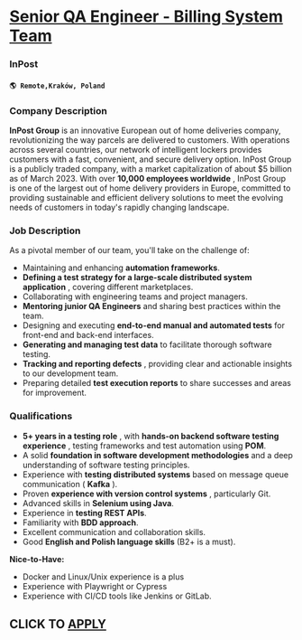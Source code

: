 # [Senior QA Engineer - Billing System Team](https://www.remotewlb.com/apply/senior-qa-engineer-billing-system-team-115241)  
### InPost  
#### `🌎 Remote,Kraków, Poland`  

### **Company Description**

 **InPost Group** is an innovative European out of home deliveries company, revolutionizing the way parcels are delivered to customers. With operations across several countries, our network of intelligent lockers provides customers with a fast, convenient, and secure delivery option. InPost Group is a publicly traded company, with a market capitalization of about $5 billion as of March 2023. With over **10,000 employees worldwide** , InPost Group is one of the largest out of home delivery providers in Europe, committed to providing sustainable and efficient delivery solutions to meet the evolving needs of customers in today's rapidly changing landscape.

### **Job Description**

As a pivotal member of our team, you'll take on the challenge of:

  * Maintaining and enhancing **automation frameworks**.
  *  **Defining a test strategy for a large-scale distributed system application** , covering different marketplaces.
  * Collaborating with engineering teams and project managers.
  *  **Mentoring junior QA Engineers** and sharing best practices within the team.
  * Designing and executing **end-to-end manual and automated tests** for front-end and back-end interfaces.
  *  **Generating and managing test data** to facilitate thorough software testing.
  *  **Tracking and reporting defects** , providing clear and actionable insights to our development team. 
  * Preparing detailed **test execution reports** to share successes and areas for improvement.

###  **Qualifications**

  *  **5+ years in a testing role** , with **hands-on backend software testing experience** , testing frameworks and test automation using **POM**. 
  * A solid **foundation in software development methodologies** and a deep understanding of software testing principles.
  * Experience with **testing distributed systems** based on message queue communication ( **Kafka** ).
  * Proven **experience with version control systems** , particularly Git. 
  * Advanced skills in **Selenium using Java**.
  * Experience in **testing REST APIs**.
  * Familiarity with **BDD approach**.
  * Excellent communication and collaboration skills.
  * Good **English and Polish language skills** (B2+ is a must). 

**Nice-to-Have:**

  * Docker and Linux/Unix experience is a plus
  * Experience with Playwright or Cypress
  * Experience with CI/CD tools like Jenkins or GitLab.

  
## CLICK TO [APPLY](https://www.remotewlb.com/apply/senior-qa-engineer-billing-system-team-115241)

